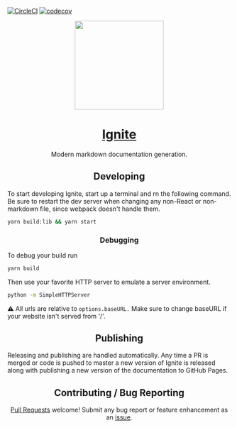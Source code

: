 [![CircleCI](https://circle.circleci.sbg.intuit.com/gh/Fuego/Ignite.svg?style=shield)](https://circle.circleci.sbg.intuit.com/gh/Fuego/Ignite) [![codecov](https://codecov.tools.a.intuit.com/ghe/Fuego/Ignite/branch/master/graph/badge.svg)](https://codecov.tools.a.intuit.com/ghe/Fuego/Ignite)

<div align="center">
  <a href="https://github.com/webpack/webpack">
    <img width="200" height="200"
      src="https://s3.amazonaws.com/pix.iemoji.com/images/emoji/apple/ios-11/256/fire.png">
  </a>
  <h1>
    <a href="https://github.intuit.com/pages/Fuego/Ignite/">
      Ignite
    </a>
  </h1>
  <p>Modern markdown documentation generation.</p>
</div>

<h2 align="center">Developing</h2>

To start developing Ignite, start up a terminal and rn the following command. Be sure to restart the dev server when changing any non-React or non-markdown file, since webpack doesn't handle them.

```bash
yarn build:lib && yarn start
```

<h3 align="center">Debugging</h3>

To debug your build run

```bash
yarn build
```

Then use your favorite HTTP server to emulate a server environment.

```bash
python -m SimpleHTTPServer
```

:warning: All urls are relative to `options.baseURL.` Make sure to change baseURL if your website isn't served from '/'.

<h2 align="center">Publishing</h2>

Releasing and publishing are handled automatically. Any time a PR is merged or code is pushed to master a new version of Ignite is released along with publishing a new version of the documentation to GitHub Pages.

<h2 align="center">Contributing / Bug Reporting</h2>

<p align="center">
  <a href="https://github.intuit.com/Fuego/Ignite/pulls">Pull Requests</a> welcome! Submit any bug report or feature enhancement as an
  <a href="https://github.intuit.com/Fuego/Ignite/issues">issue</a>.
</p>

